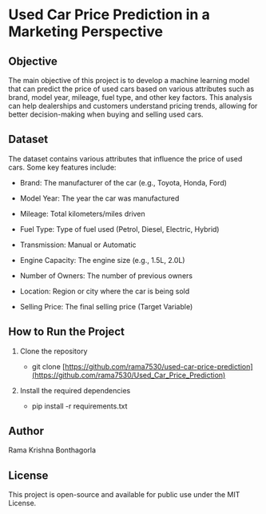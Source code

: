 # Used Car Price Prediction in a Marketing Perspective

## Objective
The main objective of this project is to develop a machine learning model that can predict the price of used cars based on various attributes such as brand, model year, mileage, fuel type, and other key factors. This analysis can help dealerships and customers understand pricing trends, allowing for better decision-making when buying and selling used cars.

## Dataset

The dataset contains various attributes that influence the price of used cars. Some key features include:

- Brand: The manufacturer of the car (e.g., Toyota, Honda, Ford)

- Model Year: The year the car was manufactured

- Mileage: Total kilometers/miles driven

- Fuel Type: Type of fuel used (Petrol, Diesel, Electric, Hybrid)

- Transmission: Manual or Automatic

- Engine Capacity: The engine size (e.g., 1.5L, 2.0L)

- Number of Owners: The number of previous owners

- Location: Region or city where the car is being sold

- Selling Price: The final selling price (Target Variable)

## How to Run the Project

1. Clone the repository

   - git clone [https://github.com/rama7530/used-car-price-prediction](https://github.com/rama7530/Used_Car_Price_Prediction)

2. Install the required dependencies

    - pip install -r requirements.txt

## Author

Rama Krishna Bonthagorla

## License

This project is open-source and available for public use under the MIT License.
